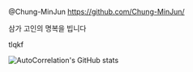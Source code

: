 @Chung-MinJun
https://github.com/Chung-MinJun/

삼가 고인의 명복을 빕니다

tlqkf

![AutoCorrelation's GitHub stats](https://github-readme-stats.vercel.app/api?username=AutoCorrelation&show_icons=true&theme=tokyonight)
